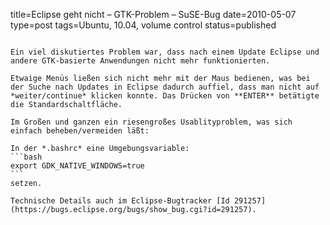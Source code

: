 title=Eclipse geht nicht – GTK-Problem – SuSE-Bug
date=2010-05-07
type=post
tags=Ubuntu, 10.04, volume control
status=published
~~~~~~

Ein viel diskutiertes Problem war, dass nach einem Update Eclipse und andere GTK-basierte Anwendungen nicht mehr funktionierten.

Etwaige Menüs ließen sich nicht mehr mit der Maus bedienen, was bei der Suche nach Updates in Eclipse dadurch auffiel, dass man nicht auf *weiter/continue* klicken konnte. Das Drücken von **ENTER** betätigte die Standardschaltfläche.

Im Großen und ganzen ein riesengroßes Usablityproblem, was sich einfach beheben/vermeiden läßt:

In der *.bashrc* eine Umgebungsvariable:
```bash
export GDK_NATIVE_WINDOWS=true
```
setzen.

Technische Details auch im Eclipse-Bugtracker [Id 291257](https://bugs.eclipse.org/bugs/show_bug.cgi?id=291257).
